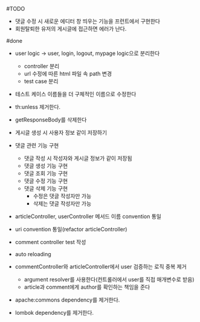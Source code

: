 #TODO    
- 댓글 수정 시 새로운 에디터 창 띄우는 기능을 프런트에서 구현한다
- 회원탈퇴한 유저의 게시글에 접근하면 에러가 난다.









#done
- user logic -> user, login, logout, mypage logic으로 분리한다
    - controller 분리
    - url 수정에 따른 html 파일 속 path 변경
    - test case 분리
- 테스트 케이스 이름들을 더 구체적인 이름으로 수정한다
- th:unless 제거한다.
- getResponseBody를 삭제한다
-  게시글 생성 시 사용자 정보 같이 저장하기
-  댓글 관련 기능 구현
    -  댓글 작성 시 작성자와 게시글 정보가 같이 저장됨
    -  댓글 생성 기능 구현
    -  댓글 조회 기능 구현
    -  댓글 수정 기능 구현
    -  댓글 삭제 기능 구현
        -  수정은 댓글 작성자만 가능
        -  삭제는 댓글 작성자만 가능

- articleController, userController 메서드 이름 convention 통일
- uri convention 통일(refactor articleController)
- comment controller test 작성
- auto reloading
- commentController와 articleController에서 user 검증하는 로직 중복 제거
    - argument resolver를 사용한다(컨트롤러에서 user를 직접 매개변수로 받음)
    - article과 comment에게 author를 확인하는 책임을 준다
- apache:commons dependency를 제거한다.
- lombok dependency를 제거한다.    

